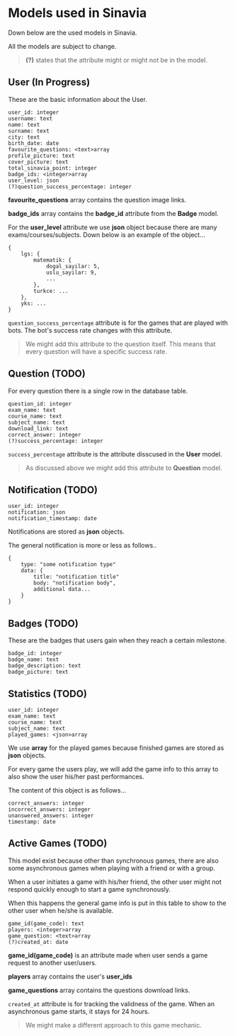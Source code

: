 # Models used in Sinavia

Down below are the used models in Sinavia.

All the models are subject to change.

> **(?)** states that the attribute might or might not be in the model.

## User (In Progress)

These are the basic information about the User.

```
user_id: integer
username: text
name: text
surname: text
city: text
birth_date: date
favourite_questions: <text>array
profile_picture: text
cover_picture: text
total_sinavia_point: integer
badge_ids: <integer>array
user_level: json
(?)question_success_percentage: integer
```

**favourite_questions** array contains the question image links.

**badge_ids** array contains the **badge_id** attribute from the **Badge** model.

For the **user_level** attribute we use **json** object because there are many exams/courses/subjects.
Down below is an example of the object...

```
{
    lgs: {
        matematik: {
            dogal_sayilar: 5,
            uslu_sayilar: 9,
            ...
        },
        turkce: ...
    },
    yks: ...
}
```

`question_success_percentage` attribute is for the games that are played with bots. The bot's success rate changes with this attribute.

> We might add this attribute to the question itself. This means that every question will have a specific success rate.

## Question (TODO)

For every question there is a single row in the database table.

```
question_id: integer
exam_name: text
course_name: text
subject_name: text
download_link: text
correct_answer: integer
(?)success_percentage: integer
```

`success_percentage` attribute is the attribute disscused in the **User** model.

> As discussed above we might add this attribute to **Question** model.

## Notification (TODO)

```
user_id: integer
notification: json
notification_timestamp: date
```

Notifications are stored as **json** objects.

The general notification is more or less as follows..

```
{
    type: "some notification type"
    data: {
        title: "notification title"
        body: "notification body",
        additional data...
    }
}
```

## Badges (TODO)

These are the badges that users gain when they reach a certain milestone.

```
badge_id: integer
badge_name: text
badge_description: text
badge_picture: text
```

## Statistics (TODO)

```
user_id: integer
exam_name: text
course_name: text
subject_name: text
played_games: <json>array
```

We use **array** for the played games because finished games are stored as **json** objects.

For every game the users play, we will add the game info to this array to also show the user his/her past performances.

The content of this object is as follows...

```
correct_answers: integer
incorrect_answers: integer
unanswered_answers: integer
timestamp: date
```

## Active Games (TODO)

This model exist because other than synchronous games, there are also some asynchronous games when playing with a friend or with a group.

When a user initiates a game with his/her friend, the other user might not respond quickly enough to start a game synchronously.

When this happens the general game info is put in this table to show to the other user when he/she is available.

```
game_id(game_code): text
players: <integer>array
game_question: <text>array
(?)created_at: date
```

**game_id(game_code)** is an attribute made when user sends a game request to another user/users.

**players** array contains the user's **user_ids**

**game_questions** array contains the questions download links.

`created_at` attribute is for tracking the validness of the game. When an asynchronous game starts, it stays for 24 hours.

> We might make a different approach to this game mechanic.